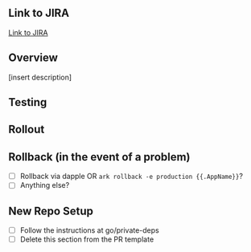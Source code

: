 ## Link to JIRA
[Link to JIRA](url)

## Overview
[insert description]

## Testing

## Rollout

## Rollback (in the event of a problem)
- [ ] Rollback via dapple OR `ark rollback -e production {{.AppName}}`?
- [ ] Anything else?

## New Repo Setup
- [ ] Follow the instructions at go/private-deps
- [ ] Delete this section from the PR template
